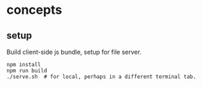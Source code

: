 # concepts

## setup

Build client-side js bundle, setup for file server.

```
npm install
npm run build
./serve.sh  # for local, perhaps in a different terminal tab.
```